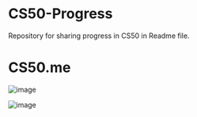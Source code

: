 # CS50-Progress
Repository for sharing progress in CS50 in Readme file.

# CS50.me 
![image](https://user-images.githubusercontent.com/51753484/224319884-56dc4b51-3e2b-467f-8b60-6a6886532ef4.png)



![image](https://user-images.githubusercontent.com/51753484/211520405-2119d210-2100-425b-99a5-ebf1b7817299.png)
